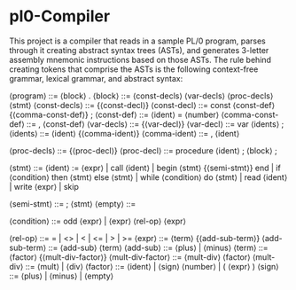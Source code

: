# pl0-Compiler

This project is a compiler that reads in a sample PL/0 program, parses through it creating abstract syntax trees (ASTs), and generates 3-letter assembly mnemonic instructions based on those ASTs. The rule behind creating tokens that comprise the ASTs is the following context-free grammar, lexical grammar, and abstract syntax:

⟨program⟩ ::= ⟨block⟩ .
⟨block⟩ ::= ⟨const-decls⟩ ⟨var-decls⟩ ⟨proc-decls⟩ ⟨stmt⟩
⟨const-decls⟩ ::= {⟨const-decl⟩}
⟨const-decl⟩ ::= const ⟨const-def⟩ {⟨comma-const-def⟩} ;
⟨const-def⟩ ::= ⟨ident⟩ = ⟨number⟩
⟨comma-const-def⟩ ::= , ⟨const-def⟩
⟨var-decls⟩ ::= {⟨var-decl⟩}
⟨var-decl⟩ ::= var ⟨idents⟩ ;
⟨idents⟩ ::= ⟨ident⟩ {⟨comma-ident⟩}
⟨comma-ident⟩ ::= , ⟨ident⟩

⟨proc-decls⟩ ::= {⟨proc-decl⟩}
⟨proc-decl⟩ ::= procedure ⟨ident⟩ ; ⟨block⟩ ;

⟨stmt⟩ ::= ⟨ident⟩ := ⟨expr⟩
    | call ⟨ident⟩
    | begin ⟨stmt⟩ {⟨semi-stmt⟩} end
    | if ⟨condition⟩ then ⟨stmt⟩ else ⟨stmt⟩
    | while ⟨condition⟩ do ⟨stmt⟩
    | read ⟨ident⟩
    | write ⟨expr⟩
    | skip

⟨semi-stmt⟩ ::= ; ⟨stmt⟩
⟨empty⟩ ::=

⟨condition⟩ ::= odd ⟨expr⟩
    | ⟨expr⟩ ⟨rel-op⟩ ⟨expr⟩

⟨rel-op⟩ ::= = | <> | < | <= | > | >=
⟨expr⟩ ::= ⟨term⟩ {⟨add-sub-term⟩}
⟨add-sub-term⟩ ::= ⟨add-sub⟩ ⟨term⟩
⟨add-sub⟩ ::= ⟨plus⟩ | ⟨minus⟩
⟨term⟩ ::= ⟨factor⟩ {⟨mult-div-factor⟩}
⟨mult-div-factor⟩ ::= ⟨mult-div⟩ ⟨factor⟩
⟨mult-div⟩ ::= ⟨mult⟩ | ⟨div⟩
⟨factor⟩ ::= ⟨ident⟩ | ⟨sign⟩ ⟨number⟩ | ( ⟨expr⟩ )
⟨sign⟩ ::= ⟨plus⟩ | ⟨minus⟩ | ⟨empty⟩
